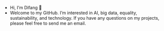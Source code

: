 - Hi, I’m Difang 👋 
- Welcome to my GitHub. I’m interested in AI, big data, equality, sustainability, and technology. If you have any questions on my projects, please feel free to send me an email.

<!---
difang-huang/difang-huang is a ✨ special ✨ repository because its `README.md` (this file) appears on your GitHub profile.
You can click the Preview link to take a look at your changes.
--->
